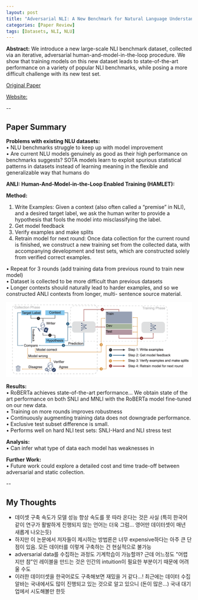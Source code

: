 ```yaml
---
layout: post
title: "Adversarial NLI: A New Benchmark for Natural Language Understanding"
categories: [Paper Review]
tags: [Datasets, NLI, NLU]
---
```


**Abstract:** We introduce a new large-scale NLI benchmark dataset, collected via an iterative, adversarial human-and-model-in-the-loop procedure. We show that training models on this new dataset leads to state-of-the-art performance on a variety of popular NLI benchmarks, while posing a more difficult challenge with its new test set.

[Original Paper](https://arxiv.org/abs/1910.14599)

[Website:](https://www.adversarialnli.com/)

--

## Paper Summary


**Problems with existing NLU datasets:**  
• NLU benchmarks struggle to keep up with model improvement  
• Are current NLU models genuinely as good as their high performance on benchmarks suggests? SOTA models learn to exploit spurious statistical patterns in datasets instead of learning meaning in the flexible and generalizable way that humans do 


**ANLI: Human-And-Model-in-the-Loop Enabled Training (HAMLET):**   

**Method:**
1. Write Examples:  Given a context (also often called a “premise” in NLI), and a desired target label, we ask the human writer to provide a hypothesis that fools the model into misclassifying the label.  
2. Get model feedback  
3. Verify examples and make splits  
4. Retrain model for next round: Once data collection for the current round is finished, we construct a new training set from the collected data, with accompanying development and test sets, which are constructed solely from verified correct examples.   

• Repeat for 3 rounds (add training data from previous round to train new model)  
• Dataset is collected to be more difficult than previous datasets  
• Longer contexts should naturally lead to harder examples, and so we constructed ANLI contexts from longer, multi- sentence source material.  

![ANLI](./2020-07-24-ANLI.png "ANLI Method")

**Results:**  
• RoBERTa achieves state-of-the-art performance... We obtain state of the art performance on both SNLI and MNLI with the RoBERTa model fine-tuned on our new data.   
• Training on more rounds improves robustness  
• Continuously augmenting training data does not downgrade performance.  
• Exclusive test subset difference is small.  
• Performs well on hard NLI test sets: SNLI-Hard and  NLI stress test  

**Analysis:**  
• Can infer what type of data each model has weaknesses in  

**Further Work:**  
• Future work could explore a detailed cost and time trade-off between adversarial and static collection.  

--

## My Thoughts
- 데이셋 구축 속도가 모델 성능 향상 속도를 못 따라 온다는 것은 사실 (특히 한국어 같이 연구가 활발하게 진행되지 않는 언어는 더욱 그럼... 영어만 데이터셋이 매년 새롭게 나오는듯)
- 하지만 이 논문에서 저자들이 제시하는 방법론은 너무 expensive하다는 아주 큰 단점이 있음. 모든 데이터를 이렇게 구축하는 건 현실적으로 불가능
- adversarial data를 수집하는 과정도 기계학습이 가능할까? 근데 어느정도 "어렵지만 참"인 레이블을 만드는 것은 인간의 intuition이 필요한 부분이기 때문에 어려울 수도
- 이러한 데이터셋을 한국어로도 구축해보면 재밌을 거 같다...! 최근에는 데이터 수집 알바는 국내에서도 많이 진행되고 있는 것으로 알고 있으니 (돈이 많은...) 국내 대기업에서 시도해볼만 한듯
